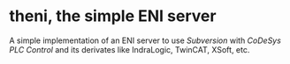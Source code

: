 theni, the simple ENI server
============================

A simple implementation of an ENI server to use *Subversion* with *CoDeSys PLC Control* and its derivates like IndraLogic, TwinCAT, XSoft, etc. 
